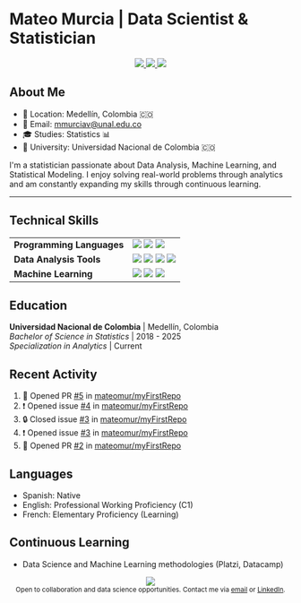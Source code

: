 # Mateo Murcia | Data Scientist & Statistician

<div align="center">
  <a href="mailto:mmurciav@unal.edu.co">
    <img src="https://img.shields.io/badge/Email-mmurciav%40unal.edu.co-D14836?style=flat-square&logo=gmail&logoColor=white"/>
  </a>
  <a href="https://github.com/mateomur">
    <img src="https://img.shields.io/badge/GitHub-mateomur-181717?style=flat-square&logo=github&logoColor=white"/>
  </a>
  <a href="https://www.linkedin.com/in/mateo-murcia-27a816261/">
    <img src="https://img.shields.io/badge/LinkedIn-Mateo_Murcia-0077B5?style=flat-square&logo=linkedin&logoColor=white"/>
  </a>
</div>

## About Me

* 📍 Location: Medellín, Colombia 🇨🇴
* 📧 Email: mmurciav@unal.edu.co
* 🎓 Studies: Statistics 📊
* 🏫 University: Universidad Nacional de Colombia 🇨🇴

I'm a statistician passionate about Data Analysis, Machine Learning, and Statistical Modeling. I enjoy solving real-world problems through analytics and am constantly expanding my skills through continuous learning.

---
## Technical Skills

<table>
  <tr>
    <td><strong>Programming Languages</strong></td>
    <td>
      <img src="https://img.shields.io/badge/Python-3776AB?style=flat-square&logo=python&logoColor=white"/>
      <img src="https://img.shields.io/badge/R-276DC3?style=flat-square&logo=r&logoColor=white"/>
      <img src="https://img.shields.io/badge/SQL-4479A1?style=flat-square&logo=postgresql&logoColor=white"/>
    </td>
  </tr>
  <tr>
    <td><strong>Data Analysis Tools</strong></td>
    <td>
      <img src="https://img.shields.io/badge/Power_BI-F2C811?style=flat-square&logo=powerbi&logoColor=black"/>
      <img src="https://img.shields.io/badge/SAS-075788?style=flat-square&logo=sas&logoColor=white"/>
      <img src="https://img.shields.io/badge/Pandas-150458?style=flat-square&logo=pandas&logoColor=white"/>
      <img src="https://img.shields.io/badge/NumPy-013243?style=flat-square&logo=numpy&logoColor=white"/>
    </td>
  </tr>
  <tr>
    <td><strong>Machine Learning</strong></td>
    <td>
      <img src="https://img.shields.io/badge/Scikit_Learn-F7931E?style=flat-square&logo=scikit-learn&logoColor=white"/>
      <img src="https://img.shields.io/badge/Statistical_Modeling-3C9AD5?style=flat-square"/>
      <img src="https://img.shields.io/badge/Sampling_Techniques-43853D?style=flat-square"/>
    </td>
  </tr>
</table>

## Education

**Universidad Nacional de Colombia** | Medellín, Colombia  
*Bachelor of Science in Statistics* | 2018 - 2025  
*Specialization in Analytics* | Current

## Recent Activity

<!--START_SECTION:activity-->
1. 💪 Opened PR [#5](https://github.com/mateomur/myFirstRepo/pull/5) in [mateomur/myFirstRepo](https://github.com/mateomur/myFirstRepo)
2. ❗ Opened issue [#4](https://github.com/mateomur/myFirstRepo/issues/4) in [mateomur/myFirstRepo](https://github.com/mateomur/myFirstRepo)
3. 🔒 Closed issue [#3](https://github.com/mateomur/myFirstRepo/issues/3) in [mateomur/myFirstRepo](https://github.com/mateomur/myFirstRepo)
4. ❗ Opened issue [#3](https://github.com/mateomur/myFirstRepo/issues/3) in [mateomur/myFirstRepo](https://github.com/mateomur/myFirstRepo)
5. 💪 Opened PR [#2](https://github.com/mateomur/myFirstRepo/pull/2) in [mateomur/myFirstRepo](https://github.com/mateomur/myFirstRepo)
<!--END_SECTION:activity-->

## Languages

- Spanish: Native
- English: Professional Working Proficiency (C1)
- French: Elementary Proficiency (Learning)

## Continuous Learning

- Data Science and Machine Learning methodologies (Platzi, Datacamp)


<div align="center">
  <img src="https://github-readme-stats.vercel.app/api?username=mateomur&show_icons=true&theme=default&hide_border=true&count_private=true&hide_title=true"/>
</div>

<div align="center">
  <sub>Open to collaboration and data science opportunities. Contact me via <a href="mailto:mmurciav@unal.edu.co">email</a> or <a href="https://www.linkedin.com/in/mateo-murcia-27a816261/">LinkedIn</a>.</sub>
</div>